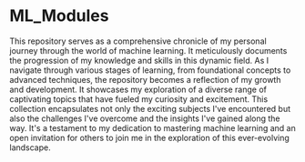 # ML_Modules
This repository serves as a comprehensive chronicle of my personal journey through the world of machine learning. It meticulously documents the progression of my knowledge and skills in this dynamic field. As I navigate through various stages of learning, from foundational concepts to advanced techniques, the repository becomes a reflection of my growth and development. It showcases my exploration of a diverse range of captivating topics that have fueled my curiosity and excitement. This collection encapsulates not only the exciting subjects I've encountered but also the challenges I've overcome and the insights I've gained along the way. It's a testament to my dedication to mastering machine learning and an open invitation for others to join me in the exploration of this ever-evolving landscape.
